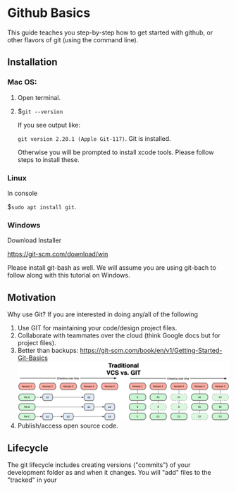 

# Github Basics

This guide teaches you step-by-step how to get started with github, or other flavors of git (using the command line).

## Installation

### Mac OS:

1. Open terminal.
2. $``git --version``

    If you see output like:
    
    ``git version 2.20.1 (Apple Git-117)``. Git is installed.
    
    Otherwise you will be prompted to install xcode tools. Please follow steps to install these.
    
### Linux

In console

$``sudo apt install git``.

### Windows

Download Installer

https://git-scm.com/download/win

Please install git-bash as well. We will assume you are using git-bach to follow along with this tutorial on Windows.

    
## Motivation

Why use Git? If you are interested in doing any/all of the following

1. Use GIT for maintaining your code/design project files.
2. Collaborate with teammates over the cloud (think Google docs but for project files).
3. Better than backups: https://git-scm.com/book/en/v1/Getting-Started-Git-Basics
    <img src='vcsVSgit.png'>
4. Publish/access open source code.

## Lifecycle

The git lifecycle includes creating versions ("commits") of your development folder as and when it changes. You will 
"add" files to the "tracked" in your 
    



<script>
    document.getElementsByTagName("header")[0].style.opacity = "0";
</script>
